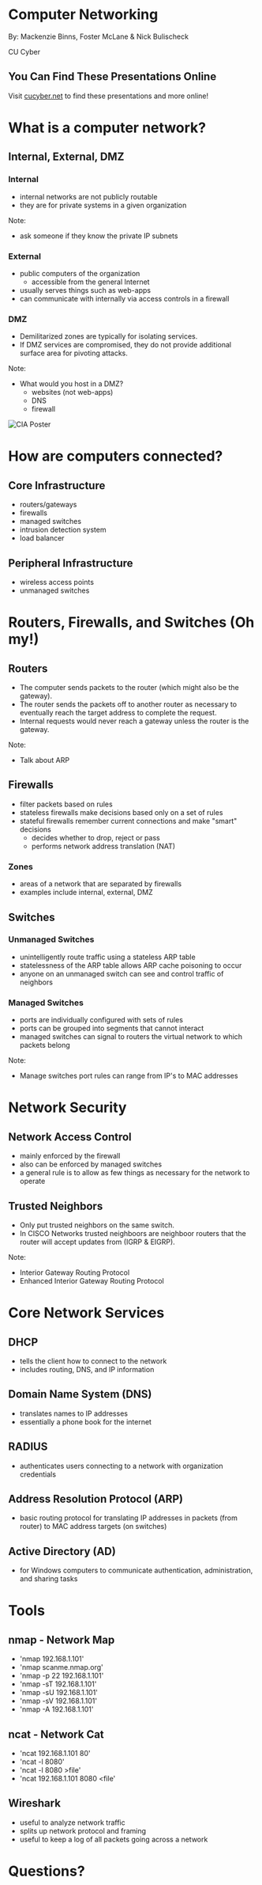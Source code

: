 # Computer Networking

By: Mackenzie Binns, Foster McLane & Nick Bulischeck

CU Cyber


## You Can Find These Presentations Online

Visit [cucyber.net](https://cucyber.net/) to find these presentations and more online!



# What is a computer network?


## Internal, External, DMZ


### Internal

* internal networks are not publicly routable
* they are for private systems in a given organization

Note:
* ask someone if they know the private IP subnets


### External

* public computers of the organization
	- accessible from the general Internet
* usually serves things such as web-apps 
* can communicate with internally via access controls in a firewall


### DMZ

* Demilitarized zones are typically for isolating services.
* If DMZ services are compromised, they do not provide additional surface area for pivoting attacks.

Note:
* What would you host in a DMZ?
	- websites (not web-apps)
	- DNS
	- firewall


![CIA Poster](http://imgs.xkcd.com/comics/cia.png)



# How are computers connected?


## Core Infrastructure

* routers/gateways
* firewalls
* managed switches
* intrusion detection system
* load balancer


## Peripheral Infrastructure

* wireless access points
* unmanaged switches



# Routers, Firewalls, and Switches (Oh my!)


## Routers

* The computer sends packets to the router (which might also be the gateway).
* The router sends the packets off to another router as necessary to eventually reach the target address to complete the request.
* Internal requests would never reach a gateway unless the router is the gateway.

Note:
* Talk about ARP


## Firewalls

* filter packets based on rules
* stateless firewalls make decisions based only on a set of rules 
* stateful firewalls remember current connections and make "smart" decisions
	- decides whether to drop, reject or pass 
	- performs network address translation (NAT)


### Zones

* areas of a network that are separated by firewalls
* examples include internal, external, DMZ


## Switches


### Unmanaged Switches

* unintelligently route traffic using a stateless ARP table
* statelessness of the ARP table allows ARP cache poisoning to occur
* anyone on an unmanaged switch can see and control traffic of neighbors


### Managed Switches

* ports are individually configured with sets of rules
* ports can be grouped into segments that cannot interact
* managed switches can signal to routers the virtual network to which packets belong

Note:
* Manage switches port rules can range from IP's to MAC addresses



# Network Security


## Network Access Control

* mainly enforced by the firewall
* also can be enforced by managed switches
* a general rule is to allow as few things as necessary for the network to operate


## Trusted Neighbors

* Only put trusted neighbors on the same switch.
* In CISCO Networks trusted neighboors are neighboor routers that the router will accept updates from (IGRP & EIGRP).

Note:
* Interior Gateway Routing Protocol
* Enhanced Interior Gateway Routing Protocol



# Core Network Services


## DHCP

* tells the client how to connect to the network
* includes routing, DNS, and IP information


## Domain Name System (DNS)

* translates names to IP addresses
* essentially a phone book for the internet


## RADIUS

* authenticates users connecting to a network with organization credentials


## Address Resolution Protocol (ARP)

* basic routing protocol for translating IP addresses in packets (from router) to MAC address targets (on switches)


## Active Directory (AD)

* for Windows computers to communicate authentication, administration, and sharing tasks



# Tools


## nmap - Network Map

* 'nmap 192.168.1.101'
* 'nmap scanme.nmap.org'
* 'nmap -p 22 192.168.1.101'
* 'nmap -sT 192.168.1.101'
* 'nmap -sU 192.168.1.101'
* 'nmap -sV 192.168.1.101'
* 'nmap -A 192.168.1.101'


## ncat - Network Cat

* 'ncat 192.168.1.101 80'
* 'ncat -l 8080'
* 'ncat -l 8080 >file'
* 'ncat 192.168.1.101 8080 <file'


## Wireshark

* useful to analyze network traffic
* splits up network protocol and framing
* useful to keep a log of all packets going across a network



# Questions?
